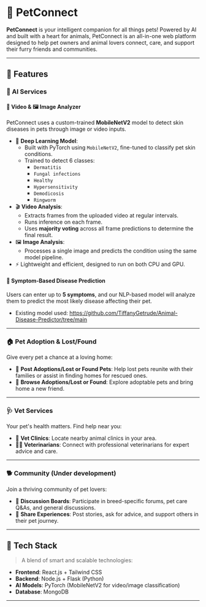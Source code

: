 # 🐾 PetConnect

**PetConnect** is your intelligent companion for all things pets! Powered by AI and built with a heart for animals, PetConnect is an all-in-one web platform designed to help pet owners and animal lovers connect, care, and support their furry friends and communities.

---

## 🌟 Features

### 🤖 AI Services

#### 🎥 Video & 🖼️ Image Analyzer
PetConnect uses a custom-trained **MobileNetV2** model to detect skin diseases in pets through image or video inputs.

- 🧠 **Deep Learning Model**:
  - Built with PyTorch using `MobileNetV2`, fine-tuned to classify pet skin conditions.
  - Trained to detect 6 classes:
    - `Dermatitis`
    - `Fungal infections`
    - `Healthy`
    - `Hypersensitivity`
    - `Demodicosis`
    - `Ringworm`
- 🎬 **Video Analysis**:
  - Extracts frames from the uploaded video at regular intervals.
  - Runs inference on each frame.
  - Uses **majority voting** across all frame predictions to determine the final result.
- 🖼️ **Image Analysis**:
  - Processes a single image and predicts the condition using the same model pipeline.
- ⚡ Lightweight and efficient, designed to run on both CPU and GPU.

#### 📝 Symptom-Based Disease Prediction
Users can enter up to **5 symptoms**, and our NLP-based model will analyze them to predict the most likely disease affecting their pet.
- Existing model used: https://github.com/TiffanyGetrude/Animal-Disease-Predictor/tree/main
---

### 🏠 Pet Adoption & Lost/Found

Give every pet a chance at a loving home:

- 📢 **Post Adoptions/Lost or Found Pets**: Help lost pets reunite with their families or assist in finding homes for rescued ones.
- 🐶 **Browse Adoptions/Lost or Found**: Explore adoptable pets and bring home a new friend.

---

### 🩺 Vet Services

Your pet's health matters. Find help near you:

- 🏥 **Vet Clinics**: Locate nearby animal clinics in your area.
- 👨‍⚕️ **Veterinarians**: Connect with professional veterinarians for expert advice and care.

---

### 🐕 Community (Under development)

Join a thriving community of pet lovers:

- 💬 **Discussion Boards**: Participate in breed-specific forums, pet care Q&As, and general discussions.
- 🐾 **Share Experiences**: Post stories, ask for advice, and support others in their pet journey.

---

## 🔧 Tech Stack

> A blend of smart and scalable technologies:

- **Frontend**: React.js + Tailwind CSS  
- **Backend**: Node.js + Flask (Python)  
- **AI Models**: PyTorch (MobileNetV2 for video/image classification)  
- **Database**: MongoDB  

---
